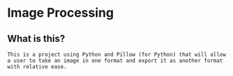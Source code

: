 # Image Processing

## What is this?

    This is a project using Python and Pillow (for Python) that will allow
    a user to take an image in one format and export it as another format
    with relative ease.
